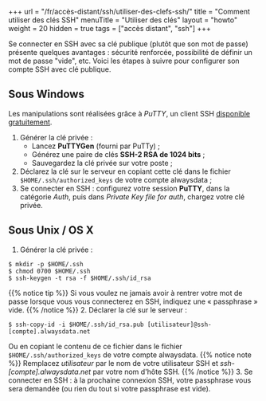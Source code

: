 +++
url = "/fr/accès-distant/ssh/utiliser-des-clefs-ssh/"
title = "Comment utiliser des clés SSH"
menuTitle = "Utiliser des clés"
layout = "howto"
weight = 20
hidden = true
tags = ["accès distant", "ssh"]
+++

Se connecter en SSH avec sa clé publique (plutôt que son mot de passe) présente quelques avantages : sécurité renforcée, possibilité de définir un mot de passe "vide", etc. Voici les étapes à suivre pour configurer son compte SSH avec clé publique.

## Sous Windows

Les manipulations sont réalisées grâce à *PuTTY*, un client SSH [disponible gratuitement](https://www.chiark.greenend.org.uk/~sgtatham/putty/download.html).

1. Générer la clé privée :
    - Lancez **PuTTYGen** (fourni par PuTTy) ;
    - Générez une paire de clés **SSH-2 RSA de 1024 bits** ;
    - Sauvegardez la clé privée sur votre poste ;
2. Déclarez la clé sur le serveur en copiant cette clé dans le fichier `$HOME/.ssh/authorized_keys` de votre compte alwaysdata ;
3. Se connecter en SSH : configurez votre session **PuTTY**, dans la catégorie *Auth*, puis dans *Private Key file for auth*, chargez votre clé privée.

## Sous Unix / OS X

1. Générer la clé privée :

```
$ mkdir -p $HOME/.ssh
$ chmod 0700 $HOME/.ssh
$ ssh-keygen -t rsa -f $HOME/.ssh/id_rsa
```

{{% notice tip %}}
Si vous voulez ne jamais avoir à rentrer votre mot de passe lorsque vous vous connecterez en SSH, indiquez une « passphrase » vide.
{{% /notice %}} 
2. Déclarer la clé sur le serveur :

```
$ ssh-copy-id -i $HOME/.ssh/id_rsa.pub [utilisateur]@ssh-[compte].alwaysdata.net
```
    
Ou en copiant le contenu de ce fichier dans le fichier `$HOME/.ssh/authorized_keys` de votre compte alwaysdata.
{{% notice note %}}
Remplacez _utilisateur_ par le nom de votre utilisateur SSH et _ssh-[compte].alwaysdata.net_ par votre nom d'hôte SSH.
{{% /notice %}}
3. Se connecter en SSH : à la prochaine connexion SSH, votre passphrase vous sera demandée (ou rien du tout si votre passphrase est vide).
